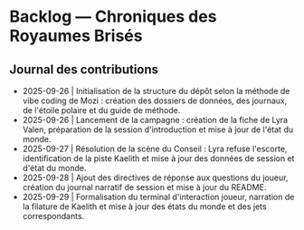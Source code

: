 # Backlog — Chroniques des Royaumes Brisés

## Journal des contributions
- 2025-09-26 | Initialisation de la structure du dépôt selon la méthode de vibe coding de Mozi : création des dossiers de données, des journaux, de l'étoile polaire et du guide de méthode.
- 2025-09-26 | Lancement de la campagne : création de la fiche de Lyra Valen, préparation de la session d'introduction et mise à jour de l'état du monde.
- 2025-09-27 | Résolution de la scène du Conseil : Lyra refuse l'escorte, identification de la piste Kaelith et mise à jour des données de session et d'état du monde.
- 2025-09-28 | Ajout des directives de réponse aux questions du joueur, création du journal narratif de session et mise à jour du README.
- 2025-09-29 | Formalisation du terminal d'interaction joueur, narration de la filature de Kaelith et mise à jour des états du monde et des jets correspondants.
